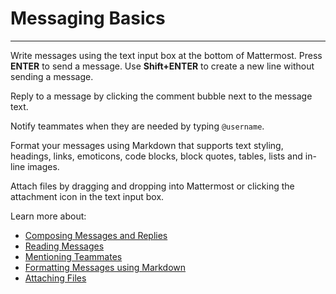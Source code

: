 # Messaging Basics
_____

Write messages using the text input box at the bottom of Mattermost. Press **ENTER** to send a message. Use **Shift+ENTER** to create a new line without sending a message.

Reply to a message by clicking the comment bubble next to the message text.

Notify teammates when they are needed by typing `@username`.

Format your messages using Markdown that supports text styling, headings, links, emoticons, code blocks, block quotes, tables, lists and in-line images.

Attach files by dragging and dropping into Mattermost or clicking the attachment icon in the text input box.

Learn more about:
- [Composing Messages and Replies](XXXXXX)
- [Reading Messages](XXXXXX)
- [Mentioning Teammates](XXXXXX)
- [Formatting Messages using Markdown](XXXXXX)
- [Attaching Files](XXXXXX)

